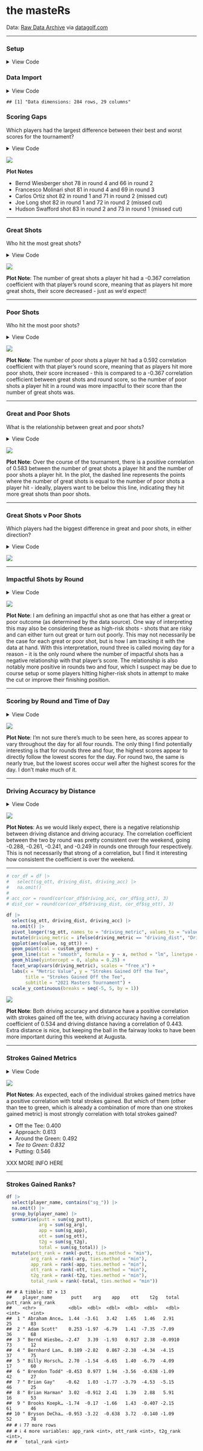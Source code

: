 the masteRs
================

Data:
<a href="https://datagolf.com/raw-data-archive" target="_blank">Raw Data
Archive</a> via
<a href="https://datagolf.com/" target="_blank">datagolf.com</a>

------------------------------------------------------------------------

### Setup

<details>
<summary>
View Code
</summary>

``` r
library(tidyverse)
library(janitor)
library(tvthemes)
library(plotly)

theme_custom = theme_avatar() +
  theme(plot.title = element_text(hjust = 0.5),
        plot.subtitle = element_text(hjust = 0.5, size = 9, vjust = 2.5, face = "italic"),
        plot.caption = element_text(face = "italic"),
        panel.grid.major = element_line(linewidth = 0.5, colour = "#DFDAD1"),
        panel.grid.minor = element_line(linewidth = 0.5, colour = "#DFDAD1"))

theme_set(theme_custom)
custom_red = "#DA8B8B"
custom_green = "#839F7D"
```

</details>

### Data Import

<details>
<summary>
View Code
</summary>

``` r
# changing player name to be (first + last) instead of (last, first)
df = read_csv("data/masters_data_2021.csv", show_col_types = F) |>
  separate(player_name, into = c("last_name", "first_name"), sep = ",") |>
  mutate(player_name = paste(first_name, last_name)) |>
  select(1:5, 31, 8:30)

paste0("Data dimensions: ", nrow(df), " rows, ", ncol(df), " columns")
```

</details>

    ## [1] "Data dimensions: 284 rows, 29 columns"

### Scoring Gaps

Which players had the largest difference between their best and worst
scores for the tournament?

<details>
<summary>
View Code
</summary>

``` r
min_max_rounds = df |>
  group_by(player_name) |>
  summarise(min_round = min(round_score),
            max_round = max(round_score)) |>
  mutate(min_max_diff = max_round - min_round)

min_max_rounds |>
  slice_max(min_max_diff, n = 5) |>
  pivot_longer(c(min_round, max_round), names_to = "min_max", values_to = "score") |>
  ggplot(aes(reorder(player_name, -min_max_diff), score)) +
  geom_col(aes(fill = min_max), position = "dodge", show.legend = F) +
  geom_text(aes(label = score, group = min_max), position = position_dodge2(width = 0.9), vjust = -0.5, size = 3.5) +
  scale_fill_manual(values = c(custom_red, custom_green)) +
  labs(x = NULL, y = "Score",
       title = "Who had the biggest difference in their best and worst rounds?",
       subtitle = "2021 Masters Tournament") +
  theme(axis.text.y = element_blank())
```

</details>

![](README_files/figure-gfm/unnamed-chunk-4-1.png)<!-- -->

**Plot Notes**

- Bernd Wiesberger shot 78 in round 4 and 66 in round 2
- Francesco Molinari shot 81 in round 4 and 69 in round 3
- Carlos Ortiz shot 82 in round 1 and 71 in round 2 (missed cut)
- Joe Long shot 82 in round 1 and 72 in round 2 (missed cut)
- Hudson Swafford shot 83 in round 2 and 73 in round 1 (missed cut)

------------------------------------------------------------------------

### Great Shots

Who hit the most great shots?

<details>
<summary>
View Code
</summary>

``` r
# cor_df = df |>
#   filter(!is.na(great_shots) & !is.na(round_score))
# 
# round(cor(cor_df$great_shots, cor_df$round_score), 3)

df |>
  filter(!is.na(great_shots)) |>
  group_by(player_name, fin_text) |>
  summarise(great_shots = sum(great_shots),
            .groups = "drop") |>
  slice_max(great_shots, n = 10) |>
  mutate(p_name = paste0(player_name, " (", fin_text, ")")) |>
  ggplot(aes(reorder(p_name, great_shots), great_shots)) +
  geom_col(fill = custom_green) +
  geom_text(aes(label = great_shots), size = 3.5, hjust = -0.4) +
  coord_flip() +
  labs(x = NULL, y = "Great Shots",
       title = "Who hit the most great shots?",
       subtitle = "2021 Masters Tournament") +
  theme(axis.text.x = element_blank())
```

</details>

![](README_files/figure-gfm/unnamed-chunk-5-1.png)<!-- -->

**Plot Note**: The number of great shots a player hit had a -0.367
correlation coefficient with that player’s round score, meaning that as
players hit more great shots, their score decreased - just as we’d
expect!

------------------------------------------------------------------------

### Poor Shots

Who hit the most poor shots?

<details>
<summary>
View Code
</summary>

``` r
# cor_df = df |>
#   filter(!is.na(poor_shots) & !is.na(round_score))
# 
# round(cor(cor_df$poor_shots, cor_df$round_score), 3)

df |>
  filter(!is.na(poor_shots)) |>
  group_by(player_name, fin_text) |>
  summarise(poor_shots = sum(poor_shots),
            .groups = "drop") |>
  slice_max(poor_shots, n = 10) |>
  mutate(p_name = paste0(player_name, " (", fin_text, ")")) |>
  ggplot(aes(reorder(p_name, poor_shots), poor_shots)) +
  geom_col(fill = custom_red) +
  geom_text(aes(label = poor_shots), size = 3.5, hjust = -0.4) +
  coord_flip() +
  labs(x = NULL, y = "Poor Shots",
       title = "Who hit the most poor shots?",
       subtitle = "2021 Masters Tournament") +
  theme(axis.text.x = element_blank())
```

</details>

![](README_files/figure-gfm/unnamed-chunk-6-1.png)<!-- -->

**Plot Note**: The number of poor shots a player hit had a 0.592
correlation coefficient with that player’s round score, meaning that as
players hit more poor shots, their score increased - this is compared to
a -0.367 correlation coefficient between great shots and round score, so
the number of poor shots a player hit in a round was more impactful to
their score than the number of great shots was.

------------------------------------------------------------------------

### Great and Poor Shots

What is the relationship between great and poor shots?

<details>
<summary>
View Code
</summary>

``` r
made_missed_cut = df |>
  filter(!is.na(great_shots) & !is.na(poor_shots)) |>
  count(player_name) |>
  mutate(made_cut = ifelse(n == 4, "Made Cut", "Missed Cut"))

# cor_df = df |>
#   filter(!is.na(great_shots) & !is.na(poor_shots)) |>
#   group_by(player_name) |>
#   summarise(great = sum(great_shots),
#             poor = sum(poor_shots),
#             .groups = "drop")
# 
# round(cor(cor_df$great, cor_df$poor), 3)

df |>
  filter(!is.na(great_shots) & !is.na(poor_shots)) |>
  inner_join(made_missed_cut, by = "player_name") |>
  group_by(player_name, made_cut) |>
  summarise(great = sum(great_shots),
            poor = sum(poor_shots),
            .groups = "drop") |>
  ggplot(aes(great, poor)) +
  geom_point(aes(col = made_cut), size = 4) +
  geom_abline(linetype = "dashed", alpha = 0.5) +
  # geom_line(stat = "smooth", formula = y ~ x, method = "lm", linetype = "dashed", alpha = 0.5) +
  scale_color_manual(values = c(custom_green, custom_red)) +
  labs(x = "Great Shots", y = "Poor Shots", col = NULL,
       title = "Scatterplot of Great and Poor Shots",
       subtitle = "2021 Masters Tournament") +
  theme(legend.position = "right") +
  scale_x_continuous(breaks = seq(0, 50, by = 2)) +
  scale_y_continuous(breaks = seq(0, 50, by = 2))
```

</details>

![](README_files/figure-gfm/unnamed-chunk-7-1.png)<!-- -->

**Plot Note**: Over the course of the tournament, there is a positive
correlation of 0.583 between the number of great shots a player hit and
the number of poor shots a player hit. In the plot, the dashed line
represents the points where the number of great shots is equal to the
number of poor shots a player hit - ideally, players want to be below
this line, indicating they hit more great shots than poor shots.

------------------------------------------------------------------------

### Great Shots v Poor Shots

Which players had the biggest difference in great and poor shots, in
either direction?

<details>
<summary>
View Code
</summary>

``` r
n_threshold = 6

df |>
  filter(!is.na(great_shots) & !is.na(poor_shots)) |>
  group_by(player_name, fin_text) |>
  summarise(great = sum(great_shots),
            poor = sum(poor_shots),
            .groups = "drop") |>
  mutate(diff = great - poor) |>
  slice_max(diff, n = n_threshold) |>
  rbind(df |>
  filter(!is.na(great_shots) & !is.na(poor_shots)) |>
  group_by(player_name, fin_text) |>
  summarise(great = sum(great_shots),
            poor = sum(poor_shots),
            .groups = "drop") |>
  mutate(diff = great - poor) |>
  slice_min(diff, n = n_threshold)) |>
  mutate(diff_col = ifelse(diff > 0, "good", "bad"),
         pos_lab = ifelse(diff > 0, diff, ""),
         neg_lab = ifelse(diff < 0, diff, ""),
         p_name = paste0(player_name, " (", fin_text, ")")) |>
  ggplot(aes(reorder(p_name, diff), diff)) +
  geom_col(aes(fill = diff_col), show.legend = F) +
  geom_text(aes(label = pos_lab), size = 3.5, hjust = 1.5) +
  geom_text(aes(label = neg_lab), size = 3.5, hjust = -0.4) +
  coord_flip() +
  scale_fill_manual(values = c(custom_red, custom_green)) +
  labs(x = NULL, y = "Great Shots - Poor Shots",
       title = "Biggest Differences Between Great and Poor Shots",
       subtitle = "2021 Masters Tournament") +
  scale_y_continuous(breaks = seq(-15, 15, by = 3))
```

</details>

![](README_files/figure-gfm/unnamed-chunk-8-1.png)<!-- -->

------------------------------------------------------------------------

### Impactful Shots by Round

<details>
<summary>
View Code
</summary>

``` r
df |>
  filter(!is.na(great_shots) & !is.na(poor_shots) & !is.na(round_score)) |>
  inner_join(df |>
  filter(!is.na(great_shots) & !is.na(poor_shots) & !is.na(round_score)) |>
  group_by(player_name, round_num) |>
  summarise(great = sum(great_shots),
            poor = sum(poor_shots),
            impactful = sum(great_shots) + sum(poor_shots),
            .groups = "drop"), by = c("player_name", "round_num")) |>
  mutate(great_prop = great / impactful,
         round_num = paste0("Round ", round_num)) |>
  ggplot(aes(impactful, round_score)) +
  geom_point() +
  geom_smooth(formula = y ~ x, method = "lm", se = F, col = "springgreen4") +
  geom_hline(yintercept = 72, alpha = 0.15) +
  facet_wrap(vars(round_num)) +
  labs(x = "Impactful Shots", y = "Round Score",
       title = "Impactful Shots by Round",
       subtitle = "2021 Masters Tournament") +
  scale_x_continuous(breaks = seq(0, 20, by = 2)) +
  scale_y_continuous(breaks = seq(60, 90, by = 4))
```

</details>

![](README_files/figure-gfm/unnamed-chunk-9-1.png)<!-- -->

**Plot Note**: I am defining an impactful shot as one that has either a
great or poor outcome (as determined by the data source). One way of
interpreting this may also be considering these as high-risk shots -
shots that are risky and can either turn out great or turn out poorly.
This may not necessarily be the case for each great or poor shot, but is
how I am tracking it with the data at hand. With this interpretation,
round three is called moving day for a reason - it is the only round
where the number of impactful shots has a negative relationship with
that player’s score. The relationship is also notably more positive in
rounds two and four, which I suspect may be due to course setup or some
players hitting higher-risk shots in attempt to make the cut or improve
their finishing position.

------------------------------------------------------------------------

### Scoring by Round and Time of Day

<details>
<summary>
View Code
</summary>

``` r
df |>
  inner_join(df |>
  distinct(round_num, teetime) |>
  group_by(round_num) |>
  mutate(round_group_num = rank(teetime)), by = c("round_num", "teetime")) |>
  group_by(round_num, teetime) |>
  summarise(score = sum(round_score),
            .groups = "drop") |>
  inner_join(df |>
  group_by(round_num, teetime) |>
  summarise(n_players = n(),
            .groups = "drop"), by = c("round_num", "teetime")) |>
  mutate(avg_score = round(score / n_players, 3),
         round_num = paste0("Round ", round_num)) |>
  ggplot(aes(teetime, avg_score)) +
  geom_line(linewidth = 1.5, col = custom_green) +
  geom_line(stat = "smooth", formula = y ~ x, method = "lm", alpha = 0.5) +
  facet_wrap(vars(round_num)) +
  scale_y_continuous(breaks = seq(60, 90, by = 2)) +
  labs(x = "Tee Time", y = "Group Average Score",
       title = "Scores by Tee Times",
       subtitle = "2021 Masters Tournament")
```

</details>

![](README_files/figure-gfm/unnamed-chunk-10-1.png)<!-- -->

**Plot Note**: I’m not sure there’s much to be seen here, as scores
appear to vary throughout the day for all four rounds. The only thing I
find potentially interesting is that for rounds three and four, the
highest scores appear to directly follow the lowest scores for the day.
For round two, the same is nearly true, but the lowest scores occur well
after the highest scores for the day. I don’t make much of it.

------------------------------------------------------------------------

### Driving Accuracy by Distance

<details>
<summary>
View Code
</summary>

``` r
# cor_df = df |>
#   filter(!is.na(driving_dist) & !is.na(driving_acc) & round_num == 1)
# 
# round(cor(cor_df$driving_dist, cor_df$driving_acc), 3)
# 
# cor_df = df |>
#   filter(!is.na(driving_dist) & !is.na(driving_acc) & round_num == 2)
# 
# round(cor(cor_df$driving_dist, cor_df$driving_acc), 3)
# 
# cor_df = df |>
#   filter(!is.na(driving_dist) & !is.na(driving_acc) & round_num == 3)
# 
# round(cor(cor_df$driving_dist, cor_df$driving_acc), 3)
# 
# cor_df = df |>
#   filter(!is.na(driving_dist) & !is.na(driving_acc) & round_num == 4)
# 
# round(cor(cor_df$driving_dist, cor_df$driving_acc), 3)

df |>
  filter(!is.na(driving_dist) & !is.na(driving_acc)) |>
  mutate(round_num = paste0("Round ", round_num)) |>
  ggplot(aes(driving_dist, driving_acc)) +
  geom_point() +
  geom_smooth(formula = y ~ x, method = "lm", se = F, col = custom_red) +
  facet_wrap(vars(round_num), scales = "free_x") +
  labs(x = "Driving Distance", y = "Driving Accuracy",
       title = "Driving Accuracy by Distance",
       subtitle = "2021 Masters Tournament") +
  scale_x_continuous(breaks = seq(200, 400, by = 10)) +
  scale_y_continuous(breaks = seq(0, 1, by = 0.1), labels = scales::percent)
```

</details>

![](README_files/figure-gfm/unnamed-chunk-11-1.png)<!-- -->

**Plot Notes**: As we would likely expect, there is a negative
relationship between driving distance and driving accuracy. The
correlation coefficient between the two by round was pretty consistent
over the weekend, going -0.288, -0.261, -0.241, and -0.249 in rounds one
through four respectively. This is not necessarily that strong of a
correlation, but I find it interesting how consistent the coefficient is
over the weekend.

------------------------------------------------------------------------

``` r
# cor_df = df |>
#   select(sg_ott, driving_dist, driving_acc) |>
#   na.omit()
# 
# acc_cor = round(cor(cor_df$driving_acc, cor_df$sg_ott), 3)
# dist_cor = round(cor(cor_df$driving_dist, cor_df$sg_ott), 3)

df |>
  select(sg_ott, driving_dist, driving_acc) |>
  na.omit() |>
  pivot_longer(!sg_ott, names_to = "driving_metric", values_to = "value") |>
  mutate(driving_metric = ifelse(driving_metric == "driving_dist", "Driving Distance", "Driving Accuracy")) |>
  ggplot(aes(value, sg_ott)) +
  geom_point(col = custom_green) +
  geom_line(stat = "smooth", formula = y ~ x, method = "lm", linetype = "dashed") +
  geom_hline(yintercept = 0, alpha = 0.25) +
  facet_wrap(vars(driving_metric), scales = "free_x") +
  labs(x = "Metric Value", y = "Strokes Gained Off the Tee",
       title = "Strokes Gained Off the Tee",
       subtitle = "2021 Masters Tournament") +
  scale_y_continuous(breaks = seq(-5, 5, by = 1))
```

![](README_files/figure-gfm/unnamed-chunk-12-1.png)<!-- -->

**Plot Note**: Both driving accuracy and distance have a positive
correlation with strokes gained off the tee, with driving accuracy
having a correlation coefficient of 0.534 and driving distance having a
correlation of 0.443. Extra distance is nice, but keeping the ball in
the fairway looks to have been more important during this weekend at
Augusta.

------------------------------------------------------------------------

### Strokes Gained Metrics

<details>
<summary>
View Code
</summary>

``` r
# cor_mat = df |>
#   select(contains("sg_")) |>
#   na.omit() |>
#   cor() |>
#   round(3)
# 
# cor_mat[1, 6]
# cor_mat[2, 6]
# cor_mat[3, 6]
# cor_mat[4, 6]
# cor_mat[5, 6]

df |>
  select(contains("sg_")) |>
  na.omit() |>
  pivot_longer(!sg_total, names_to = "sg_metric", values_to = "value") |>
  mutate(sg_metric = case_when(sg_metric == "sg_putt" ~ "Strokes Gained (Putting)",
                               sg_metric == "sg_arg" ~ "Strokes Gained (Around the Green)",
                               sg_metric == "sg_app" ~ "Strokes Gained (Approach)",
                               sg_metric == "sg_ott" ~ "Strokes Gained (Off the Tee)",
                               sg_metric == "sg_t2g" ~ "Strokes Gained (Tee to Green)"),
         sg_metric = factor(sg_metric, levels = c(
           "Strokes Gained (Off the Tee)", "Strokes Gained (Approach)", "Strokes Gained (Around the Green)",
           "Strokes Gained (Tee to Green)", "Strokes Gained (Putting)"))) |>
  ggplot(aes(value, sg_total)) +
  geom_point(aes(col = sg_metric), show.legend = F) +
  geom_line(stat = "smooth", formula = y ~ x, method = "lm", linetype = "dashed") +
  facet_wrap(vars(sg_metric), scales = "free") +
  scale_x_continuous(breaks = seq(-10, 10, by = 2)) +
  scale_y_continuous(breaks = seq(-15, 15, by = 3)) +
  labs(x = "Strokes Gained (X)", y = "Strokes Gained Total",
       title = "Strokes Gained Metrics")
```

</details>

![](README_files/figure-gfm/unnamed-chunk-13-1.png)<!-- -->

**Plot Notes**: As expected, each of the individual strokes gained
metrics have a positive correlation with total strokes gained. But which
of them (other than tee to green, which is already a combination of more
than one strokes gained metric) is most strongly correlation with total
strokes gained?

- Off the Tee: 0.400
- Approach: 0.613
- Around the Green: 0.492
- *Tee to Green: 0.832*
- Putting: 0.546

XXX MORE INFO HERE

------------------------------------------------------------------------

### Strokes Gained Ranks?

``` r
df |>
  select(player_name, contains("sg_")) |>
  na.omit() |>
  group_by(player_name) |>
  summarise(putt = sum(sg_putt),
            arg = sum(sg_arg),
            app = sum(sg_app),
            ott = sum(sg_ott),
            t2g = sum(sg_t2g),
            total = sum(sg_total)) |>
  mutate(putt_rank = rank(-putt, ties.method = "min"),
         arg_rank = rank(-arg, ties.method = "min"),
         app_rank = rank(-app, ties.method = "min"),
         ott_rank = rank(-ott, ties.method = "min"),
         t2g_rank = rank(-t2g, ties.method = "min"),
         total_rank = rank(-total, ties.method = "min"))
```

    ## # A tibble: 87 × 13
    ##    player_name       putt    arg    app    ott    t2g   total putt_rank arg_rank
    ##    <chr>            <dbl>  <dbl>  <dbl>  <dbl>  <dbl>   <dbl>     <int>    <int>
    ##  1 " Abraham Ance…  1.44  -3.61   3.42   1.65   1.46   2.91          25       83
    ##  2 " Adam Scott"    0.253 -1.97  -6.79   1.41  -7.35  -7.09          36       68
    ##  3 " Bernd Wiesbe… -2.47   3.39  -1.93   0.917  2.38  -0.0910        73       12
    ##  4 " Bernhard Lan…  0.189 -2.82   0.867 -2.38  -4.34  -4.15          37       75
    ##  5 " Billy Horsch…  2.70  -1.54  -6.65   1.40  -6.79  -4.09          17       60
    ##  6 " Brendon Todd" -0.453  0.977  1.94  -3.56  -0.638 -1.09          42       27
    ##  7 " Brian Gay"    -0.62   1.03  -1.77  -3.79  -4.53  -5.15          46       25
    ##  8 " Brian Harman"  3.02  -0.912  2.41   1.39   2.88   5.91          16       53
    ##  9 " Brooks Koepk… -1.74  -0.17  -1.66   1.43  -0.407 -2.15          61       46
    ## 10 " Bryson DeCha… -0.953 -3.22  -0.638  3.72  -0.140 -1.09          52       78
    ## # ℹ 77 more rows
    ## # ℹ 4 more variables: app_rank <int>, ott_rank <int>, t2g_rank <int>,
    ## #   total_rank <int>

